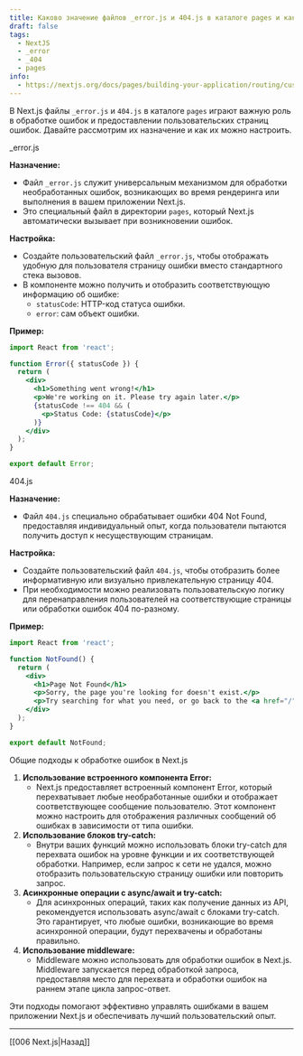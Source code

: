 ```yaml
---
title: Каково значение файлов _error.js и 404.js в каталоге pages и как их можно настроить для обработки ошибок в Next.js?
draft: false
tags:
  - NextJS
  - _error
  - _404
  - pages
info:
  - https://nextjs.org/docs/pages/building-your-application/routing/custom-error
---
```

В Next.js файлы `_error.js` и `404.js` в каталоге `pages` играют важную роль в обработке ошибок и предоставлении пользовательских страниц ошибок. Давайте рассмотрим их назначение и как их можно настроить.

_error.js

**Назначение:**
- Файл `_error.js` служит универсальным механизмом для обработки необработанных ошибок, возникающих во время рендеринга или выполнения в вашем приложении Next.js.
- Это специальный файл в директории `pages`, который Next.js автоматически вызывает при возникновении ошибок.

**Настройка:**
- Создайте пользовательский файл `_error.js`, чтобы отображать удобную для пользователя страницу ошибки вместо стандартного стека вызовов.
- В компоненте можно получить и отобразить соответствующую информацию об ошибке:
    - `statusCode`: HTTP-код статуса ошибки.
    - `error`: сам объект ошибки.

**Пример:**

```jsx
import React from 'react';

function Error({ statusCode }) {
  return (
    <div>
      <h1>Something went wrong!</h1>
      <p>We're working on it. Please try again later.</p>
      {statusCode !== 404 && (
        <p>Status Code: {statusCode}</p>
      )}
    </div>
  );
}

export default Error;
```

404.js

**Назначение:**
- Файл `404.js` специально обрабатывает ошибки 404 Not Found, предоставляя индивидуальный опыт, когда пользователи пытаются получить доступ к несуществующим страницам.

**Настройка:**
- Создайте пользовательский файл `404.js`, чтобы отобразить более информативную или визуально привлекательную страницу 404.
- При необходимости можно реализовать пользовательскую логику для перенаправления пользователей на соответствующие страницы или обработки ошибок 404 по-разному.

**Пример:**

```jsx
import React from 'react';

function NotFound() {
  return (
    <div>
      <h1>Page Not Found</h1>
      <p>Sorry, the page you're looking for doesn't exist.</p>
      <p>Try searching for what you need, or go back to the <a href="/">homepage</a>.</p>
    </div>
  );
}

export default NotFound;
```

Общие подходы к обработке ошибок в Next.js

1. **Использование встроенного компонента Error:**
    - Next.js предоставляет встроенный компонент Error, который перехватывает любые необработанные ошибки и отображает соответствующее сообщение пользователю. Этот компонент можно настроить для отображения различных сообщений об ошибках в зависимости от типа ошибки.
2. **Использование блоков try-catch:**
    - Внутри ваших функций можно использовать блоки try-catch для перехвата ошибок на уровне функции и их соответствующей обработки. Например, если запрос к сети не удался, можно отобразить пользовательскую страницу ошибки или повторить запрос.
3. **Асинхронные операции с async/await и try-catch:**
    - Для асинхронных операций, таких как получение данных из API, рекомендуется использовать async/await с блоками try-catch. Это гарантирует, что любые ошибки, возникающие во время асинхронной операции, будут перехвачены и обработаны правильно.
4. **Использование middleware:**
    - Middleware можно использовать для обработки ошибок в Next.js. Middleware запускается перед обработкой запроса, предоставляя место для перехвата и обработки ошибок на раннем этапе цикла запрос-ответ.

Эти подходы помогают эффективно управлять ошибками в вашем приложении Next.js и обеспечивать лучший пользовательский опыт.

___

[[006 Next.js|Назад]]